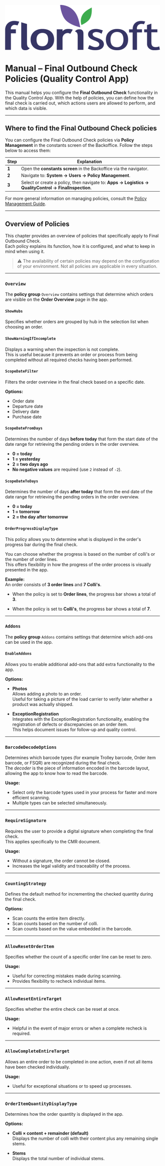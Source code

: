 ![Florisoft logo](https://raw.githubusercontent.com/florisoft/User.Manuals/main/fslogo.png)

# Manual – Final Outbound Check Policies (Quality Control App)

This manual helps you configure the **Final Outbound Check** functionality in the Quality Control App.
With the help of policies, you can define how the final check is carried out, which actions users are allowed to perform, and which data is visible.

---

## Where to find the Final Outbound Check policies

You can configure the Final Outbound Check policies via **Policy Management** in the constants screen of the Backoffice.
Follow the steps below to access them:

| Step  | Explanation                                                                                           |
| ----- | ----------------------------------------------------------------------------------------------------- |
| **1** | Open the **constants screen** in the Backoffice via the navigator.                                    |
| **2** | Navigate to: **System → Users → Policy Management**.                                                  |
| **3** | Select or create a policy, then navigate to: **Apps → Logistics → QualityControl → FinalInspection**. |

For more general information on managing policies, consult the [Policy Management Guide](https://github.com/florisoft/User.Manuals/blob/main/BASIS/Policy%20Management/Manual%20Policy%20Management%20EN.md).

---

## Overview of Policies

This chapter provides an overview of policies that specifically apply to Final Outbound Check.  
Each policy explains its function, how it is configured, and what to keep in mind when using it.

> ⚠️ The availability of certain policies may depend on the configuration of your environment. Not all policies are applicable in every situation.

---

### `Overview`
The **policy group** `Overview` contains settings that determine which orders are visible on the **Order Overview** page in the app.

#### `ShowHubs`
Specifies whether orders are grouped by hub in the selection list when choosing an order.

#### `ShowWarningIfIncomplete`
Displays a warning when the inspection is not complete.  
This is useful because it prevents an order or process from being completed without all required checks having been performed.

#### `ScopeDateFilter`
Filters the order overview in the final check based on a specific date.

**Options:**
* Order date  
* Departure date  
* Delivery date  
* Purchase date  

#### `ScopeDateFromDays`
Determines the number of days **before today** that form the start date of the date range for retrieving the pending orders in the order overview.  

- **0 = today**  
- **1 = yesterday**  
- **2 = two days ago**  
- **No negative values** are required (use `2` instead of `-2`).  

#### `ScopeDateToDays`
Determines the number of days **after today** that form the end date of the date range for retrieving the pending orders in the order overview.  

- **0 = today**  
- **1 = tomorrow**  
- **2 = the day after tomorrow**  

#### `OrderProgressDisplayType`

This policy allows you to determine what is displayed in the order's progress bar during the final check.

You can choose whether the progress is based on the number of colli's or the number of order lines.  
This offers flexibility in how the progress of the order process is visually presented in the app.

**Example:**  
An order consists of **3 order lines** and **7 Colli's**.

- When the policy is set to **Order lines**, the progress bar shows a total of **3**.

- When the policy is set to **Colli's**, the progress bar shows a total of **7**.

---

### `Addons`
The **policy group** `Addons` contains settings that determine which add-ons can be used in the app.

#### `EnableAddons`
Allows you to enable additional add-ons that add extra functionality to the app.

**Options:**

* **Photos**  
  Allows adding a photo to an order.  
  Useful for taking a picture of the load carrier to verify later whether a product was actually shipped.

* **ExceptionRegistration**  
  Integrates with the ExceptionRegistration functionality, enabling the registration of defects or discrepancies on an order item.  
  This helps document issues for follow-up and quality control.

---

### `BarcodeDecodeOptions`
Determines which barcode types (for example Trolley barcode, Order item barcode, or FSQR) are recognized during the final check.  
The *decoder* is the piece of information encoded in the barcode layout, allowing the app to know how to read the barcode.

**Usage:**
* Select only the barcode types used in your process for faster and more efficient scanning.
* Multiple types can be selected simultaneously.

---

### `RequireSignature`
Requires the user to provide a digital signature when completing the final check.  
This applies specifically to the CMR document.

**Usage:**
* Without a signature, the order cannot be closed.
* Increases the legal validity and traceability of the process.

---

### `CountingStrategy`
Defines the default method for incrementing the checked quantity during the final check.

**Options:**
* Scan counts the entire item directly.
* Scan counts based on the number of colli.
* Scan counts based on the value embedded in the barcode.

---

### `AllowResetOrderItem`
Specifies whether the count of a specific order line can be reset to zero.

**Usage:**
* Useful for correcting mistakes made during scanning.
* Provides flexibility to recheck individual items.

---

### `AllowResetEntireTarget`
Specifies whether the entire check can be reset at once.

**Usage:**
* Helpful in the event of major errors or when a complete recheck is required.

---

### `AllowCompleteEntireTarget`
Allows an entire order to be completed in one action, even if not all items have been checked individually.

**Usage:**
* Useful for exceptional situations or to speed up processes.

---

### `OrderItemQuantityDisplayType`
Determines how the order quantity is displayed in the app.

**Options:**
* **Colli × content + remainder (default)**  
  Displays the number of colli with their content plus any remaining single stems.

* **Stems**  
  Displays the total number of individual stems.
